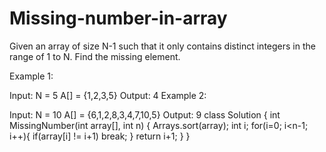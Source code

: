 # Missing-number-in-array
Given an array of size N-1 such that it only contains distinct integers in the range of 1 to N. Find the missing element.

Example 1:

Input:
N = 5
A[] = {1,2,3,5}
Output: 4
Example 2:

Input:
N = 10
A[] = {6,1,2,8,3,4,7,10,5}
Output: 9
class Solution {
    int MissingNumber(int array[], int n) {
          Arrays.sort(array);
      int i;
        for(i=0; i<n-1; i++){
            if(array[i] != i+1)
                break;
        }
        return i+1;
    }
}
